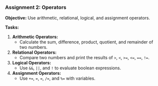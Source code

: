 ### **Assignment 2: Operators**

**Objective:** Use arithmetic, relational, logical, and assignment operators.

**Tasks:**

1. **Arithmetic Operators:**
    - Calculate the sum, difference, product, quotient, and remainder of two numbers.
2. **Relational Operators:**
    - Compare two numbers and print the results of `>`, `<`, `>=`, `<=`, `==`, `!=`.
3. **Logical Operators:**
    - Use `&&`, `||`, and `!` to evaluate boolean expressions.
4. **Assignment Operators:**
    - Use `+=`, `=`, `=`, `/=`, and `%=` with variables.